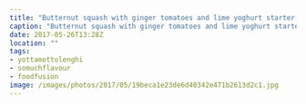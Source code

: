 ```yaml
---
title: "Butternut squash with ginger tomatoes and lime yoghurt starter, recipe by  made by me!"
caption: "Butternut squash with ginger tomatoes and lime yoghurt starter, recipe by  made by me!"
date: 2017-05-26T13:28Z
location: ""
tags: 
- yottamottolenghi
- somuchflavour
- foodfusion
image: /images/photos/2017/05/19beca1e23de6d40342e471b2613d2c1.jpg
---
```

